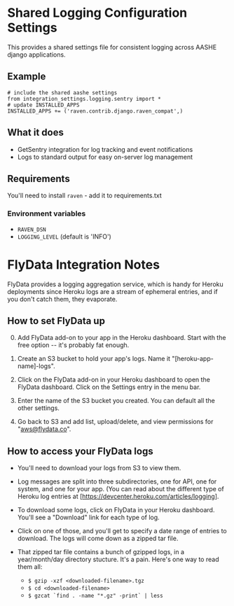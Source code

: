 # Shared Logging Configuration Settings

This provides a shared settings file for consistent logging across AASHE
django applications.

## Example

    # include the shared aashe settings
    from integration_settings.logging.sentry import *
    # update INSTALLED_APPS
    INSTALLED_APPS += ('raven.contrib.django.raven_compat',)

## What it does

  - GetSentry integration for log tracking and event notifications
  - Logs to standard output for easy on-server log management

## Requirements

You'll need to install `raven` - add it to requirements.txt

### Environment variables

  - `RAVEN_DSN`
  - `LOGGING_LEVEL` (default is 'INFO')

# FlyData Integration Notes

FlyData provides a logging aggregation service, which is handy for
Heroku deployments since Heroku logs are a stream of ephemeral
entries, and if you don't catch them, they evaporate.

## How to set FlyData up

0. Add FlyData add-on to your app in the Heroku dashboard.  Start with
   the free option -- it's probably fat enough.

0. Create an S3 bucket to hold your app's logs. Name it "[heroku-app-name]-logs".

0. Click on the FlyData add-on in your Heroku dashboard to open the
   FlyData dashboard. Click on the Settings entry in the menu bar.

0. Enter the name of the S3 bucket you created. You can default all
   the other settings.

0. Go back to S3 and add list, upload/delete, and view permissions for
   "aws@flydata.co".

## How to access your FlyData logs

- You'll need to download your logs from S3 to view them.

- Log messages are split into three subdirectories, one for API, one
  for system, and one for your app. (You can read about the different
  type of Heroku log entries at
  [https://devcenter.heroku.com/articles/logging].

- To download some logs, click on FlyData in your Heroku
  dashboard. You'll see a "Download" link for each type of log.

- Click on one of those, and you'll get to specify a date range of
  entries to download. The logs will come down as a zipped tar file.

- That zipped tar file contains a bunch of gzipped logs, in a
  year/month/day directory stucture. It's a pain. Here's one way to
  read them all:

    <!-- Why can't I get ```bash ...``` to work for these lines? -->
    - `$ gzip -xzf <downloaded-filename>.tgz`
    - `$ cd <downloaded-filename>`
    - ``$ gzcat `find . -name "*.gz" -print` | less``

